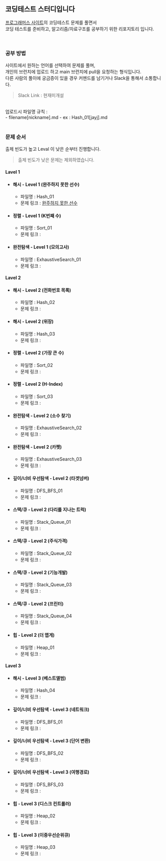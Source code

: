## 코딩테스트 스터디입니다

[프로그래머스 사이트](https://programmers.co.kr/learn/challenges)의 코딩테스트 문제를 풀면서 <br>
코딩 테스트를 준비하고, 알고리즘/자료구조를 공부하기 위한 리포지토리 입니다.

<br>

### 공부 방법

사이트에서 원하는 언어를 선택하여 문제를 풀며,<br>
개인의 브런치에 업로드 하고 main 브런치에 pull을 요청하는 형식입니다.<br>
다른 사람의 풀이에 궁금증이 있을 경우 커멘드를 남기거나 Slack을 통해서 소통합니다.<br>

> Slack Link : 현재미개설

<br>
업로드시 파일명 규칙 : <br>
- filename[nickname].md
- ex : Hash_01[jayj].md

<br>
<br>

### 문제 순서

출제 빈도가 높고 Leval 이 낮은 순부터 진행합니다.<br>
> 출제 빈도가 낮은 문제는 제외하였습니다.

#### Lavel 1

- #### 해시 - Level 1 (완주하지 못한 선수)
    - 파일명 : Hash_01
    - 문제 링크 : [완주하지 못한 선수](https://programmers.co.kr/learn/courses/30/lessons/42576?language=javascript)
- #### 정렬 - Level 1 (K번째 수)
    - 파일명 : Sort_01
    - 문제 링크 : []()
- #### 완전탐색 - Level 1 (모의고사)
    - 파일명 : ExhaustiveSearch_01
    - 문제 링크 : []()

#### Lavel 2

- #### 해시 - Level 2 (전화번호 목록)
    - 파일명 : Hash_02
    - 문제 링크 : []()
- #### 해시 - Level 2 (위장)
    - 파일명 : Hash_03
    - 문제 링크 : []()
- #### 정렬 - Level 2 (가장 큰 수)
    - 파일명 : Sort_02
    - 문제 링크 : []()
- #### 정렬 - Level 2 (H-Index)
    - 파일명 : Sort_03
    - 문제 링크 : []()
- #### 완전탐색 - Level 2 (소수 찾기)
    - 파일명 : ExhaustiveSearch_02
    - 문제 링크 : []()
- #### 완전탐색 - Level 2 (카펫)
    - 파일명 : ExhaustiveSearch_03
    - 문제 링크 : []()
- #### 깊이/너비 우선탐색 - Level 2 (타겟넘버)
    - 파일명 : DFS_BFS_01
    - 문제 링크 : []()
- #### 스택/큐 - Level 2 (다리를 지나는 트럭)
    - 파일명 : Stack_Queue_01
    - 문제 링크 : []()
- #### 스택/큐 - Level 2 (주식가격)
    - 파일명 : Stack_Queue_02
    - 문제 링크 : []()
- #### 스택/큐 - Level 2 (기능개발)
    - 파일명 : Stack_Queue_03
    - 문제 링크 : []()
- #### 스택/큐 - Level 2 (프린터)
    - 파일명 : Stack_Queue_04
    - 문제 링크 : []()
- #### 힙 - Level 2 (더 맵게)
    - 파일명 : Heap_01
    - 문제 링크 : []()

#### Lavel 3

- #### 해시 - Level 3 (베스트앨범)
    - 파일명 : Hash_04
    - 문제 링크 : []()
- #### 깊이/너비 우선탐색 - Level 3 (네트워크)
    - 파일명 : DFS_BFS_01
    - 문제 링크 : []()
- #### 깊이/너비 우선탐색 - Level 3 (단어 변환)
    - 파일명 : DFS_BFS_02
    - 문제 링크 : []()
- #### 깊이/너비 우선탐색 - Level 3 (여행경로)
    - 파일명 : DFS_BFS_03
    - 문제 링크 : []()
- #### 힙 - Level 3 (디스크 컨트롤러)
    - 파일명 : Heap_02
    - 문제 링크 : []()
- #### 힙 - Level 3 (이중우선순위큐)
    - 파일명 : Heap_03
    - 문제 링크 : []()